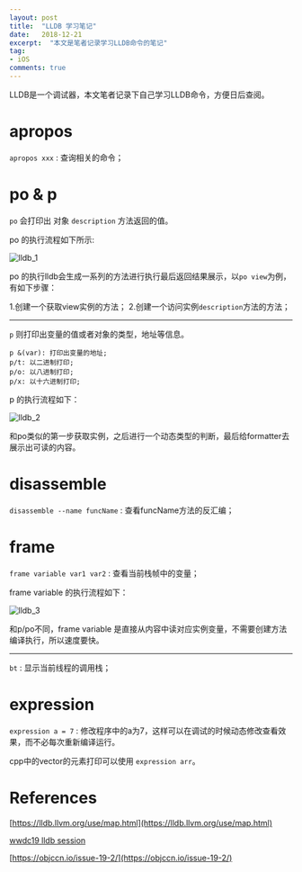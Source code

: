 ```yaml
---
layout: post
title:  "LLDB 学习笔记"
date:   2018-12-21
excerpt:  "本文是笔者记录学习LLDB命令的笔记"
tag:
- iOS
comments: true
---
```


LLDB是一个调试器，本文笔者记录下自己学习LLDB命令，方便日后查阅。

# apropos

`apropos xxx` : 查询相关的命令；

# po & p

`po` 会打印出 对象 `description` 方法返回的值。 

po 的执行流程如下所示:

![lldb_1]({{site.url}}/assets/images/blog/lldb_1.png)

po 的执行lldb会生成一系列的方法进行执行最后返回结果展示，以`po view`为例，有如下步骤：

1.创建一个获取view实例的方法；
2.创建一个访问实例`description`方法的方法；

---

`p` 则打印出变量的值或者对象的类型，地址等信息。

```
p &(var): 打印出变量的地址;
p/t: 以二进制打印;
p/o: 以八进制打印;
p/x: 以十六进制打印;
```

p 的执行流程如下：

![lldb_2]({{site.url}}/assets/images/blog/lldb_2.png)

和po类似的第一步获取实例，之后进行一个动态类型的判断，最后给formatter去展示出可读的内容。

# disassemble

`disassemble --name funcName` : 查看funcName方法的反汇编；

# frame

`frame variable var1 var2` : 查看当前栈帧中的变量；

frame variable 的执行流程如下：

![lldb_3]({{site.url}}/assets/images/blog/lldb_3.png)

和p/po不同，frame variable 是直接从内容中读对应实例变量，不需要创建方法编译执行，所以速度要快。

---

`bt` : 显示当前线程的调用栈；

# expression

`expression a = 7` : 修改程序中的a为7，这样可以在调试的时候动态修改查看效果，而不必每次重新编译运行。

cpp中的vector的元素打印可以使用 `expression arr`。
# References

[https://lldb.llvm.org/use/map.html](https://lldb.llvm.org/use/map.html)

[wwdc19 lldb session](https://developer.apple.com/videos/play/wwdc2019/429/)

[https://objccn.io/issue-19-2/](https://objccn.io/issue-19-2/)

